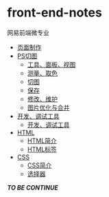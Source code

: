 # front-end-notes
网易前端微专业
* [页面制作](页面制作/)
 * [PS切图](页面制作/PS切图/)
    * [工具、面板、视图](页面制作/PS切图/工具、面板、视图.md)
    * [测量、取色](页面制作/PS切图/测量、取色.md)
    * [切图](页面制作/PS切图/切图.md)
    * [保存](页面制作/PS切图/保存.md)
    * [修改、维护](页面制作/PS切图/修改、维护.md)
    * [图片优化与合并](页面制作/PS切图/图片优化与合并.md)
 * [开发、调试工具](页面制作/开发、调试工具/)
    * [开发、调试工具](页面制作/开发、调试工具/开发、调试工具.md)
 * [HTML](页面制作/HTML/)
    * [HTML简介](页面制作/HTML/HTML简介.md)
    * [HTML标签](页面制作/HTML/HTML标签.md)
 * [CSS](页面制作/CSS/)
    * [CSS简介](页面制作/CSS/CSS简介.md)
    * [选择器](页面制作/CSS/选择器.md)

***TO BE CONTINUE***
